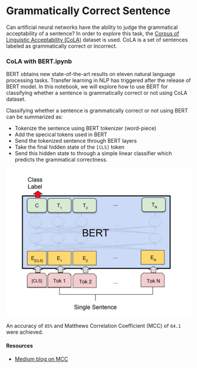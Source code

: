 # Grammatically Correct Sentence

Can artificial neural networks have the ability to judge the grammatical acceptability of a sentence? In order to explore this task, the [Corpus of Linguistic Acceptability (CoLA)](https://nyu-mll.github.io/CoLA/) dataset is used. CoLA is a set of sentences labeled as grammatically correct or incorrect. 

### CoLA with BERT.ipynb

BERT obtains new state-of-the-art results on eleven natural language processing tasks. Transfer learning in NLP has triggered after the release of BERT model. In this notebook, we will explore how to use BERT for classifying whether a sentence is grammatically correct or not using CoLA dataset.

Classifying whether a sentence is grammatically correct or not using BERT can be summarized as:
- Tokenize the sentence using BERT tokenizer (word-piece)
- Add the specical tokens used in BERT
- Send the tokenized sentence through BERT layers
- Take the final hidden state of the `[CLS]` token
- Send this hidden state to through a simple linear classifier which predicts the grammatical correctness.

![cola](../../../assets/images/applications/classification/cola_bert.png)

An accuracy of `85%` and Matthews Correlation Coefficient (MCC) of `64.1` were achieved.

#### Resources

- [Medium blog on MCC](https://towardsdatascience.com/the-best-classification-metric-youve-never-heard-of-the-matthews-correlation-coefficient-3bf50a2f3e9a)